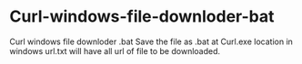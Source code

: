# Curl-windows-file-downloder-bat
Curl windows file downloder .bat
Save the file as .bat at Curl.exe location in windows url.txt will have all url of file to be downloaded.
